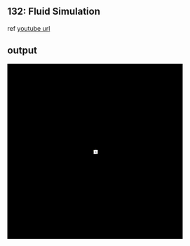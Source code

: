 ## 132: Fluid Simulation
ref [youtube url](https://www.youtube.com/watch?v=alhpH6ECFvQ)

## output

![alt](./FluidSimulation/output.gif)
